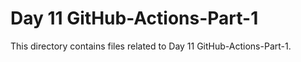 # Day 11 GitHub-Actions-Part-1
This directory contains files related to Day 11 GitHub-Actions-Part-1.
